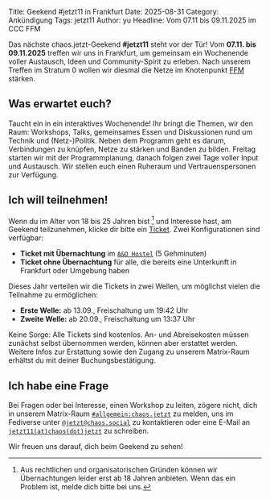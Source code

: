 Title: Geekend #jetzt11 in Frankfurt
Date: 2025-08-31
Category: Ankündigung
Tags: jetzt11
Author: yu
Headline: Vom 07.11 bis 09.11.2025 im CCC FFM 

Das nächste chaos.jetzt-Geekend **#jetzt11** steht vor der Tür! Vom **07.11. bis 09.11.2025** treffen wir uns in Frankfurt, um gemeinsam ein Wochenende voller Austausch, Ideen und Community-Spirit zu erleben. Nach unserem Treffen im Stratum 0 wollen wir diesmal die Netze im Knotenpunkt [FFM](https://ccc-ffm.de/) stärken.

## Was erwartet euch?

Taucht ein in ein interaktives Wochenende! Ihr bringt die Themen, wir den Raum: Workshops, Talks, gemeinsames Essen und Diskussionen rund um Technik und (Netz-)Politik. Neben dem Programm geht es darum, Verbindungen zu knüpfen, Netze zu stärken und Banden zu bilden. Freitag starten wir mit der Programmplanung, danach folgen zwei Tage voller Input und Austausch.
Wir stellen euch einen Ruheraum und Vertrauenspersonen zur Verfügung.

## Ich will teilnehmen!

Wenn du im Alter von 18 bis 25 Jahren bist [^1] und Interesse hast, am Geekend teilzunehmen, klicke dir bitte ein [Ticket](http://tickets.chaos.jetzt/jetzt11). Zwei Konfigurationen sind verfügbar:

* **Ticket mit Übernachtung** im [`A&O Hostel`](https://www.aohostels.com/de/frankfurt/frankfurt-galluswarte/) (5 Gehminuten)
* **Ticket ohne Übernachtung** für alle, die bereits eine Unterkunft in Frankfurt oder Umgebung haben 

Dieses Jahr verteilen wir die Tickets in zwei Wellen, um möglichst vielen die Teilnahme zu ermöglichen: 

* **Erste Welle:** ab 13.09., Freischaltung um 19:42 Uhr
* **Zweite Welle:** ab 20.09., Freischaltung um 13:37 Uhr

Keine Sorge: Alle Tickets sind kostenlos. An- und Abreisekosten müssen zunächst selbst übernommen werden, können aber erstattet werden. Weitere Infos zur Erstattung sowie den Zugang zu unserem Matrix-Raum erhältst du mit deiner Buchungsbestätigung.

## Ich habe eine Frage

Bei Fragen oder bei Interesse, einen Workshop zu leiten, zögere nicht, dich in unserem Matrix-Raum
[`#allgemein:chaos.jetzt`](https://matrix.to/#/#allgemein:chaos.jetzt) zu melden, uns im Fediverse unter
[`@jetzt@chaos.social`](https://chaos.social/@jetzt) zu kontaktieren oder eine E-Mail an [`jetzt11(at)chaos(dot)jetzt`](mailto:jetzt11@chaos.jetzt?subject=Frage%20zu%20#jetzt11%20Geekend) zu schreiben.

Wir freuen uns darauf, dich beim Geekend zu sehen!

[^1]: Aus rechtlichen und organisatorischen Gründen können wir Übernachtungen leider erst ab 18 Jahren anbieten. Wenn das ein Problem ist, melde dich bitte bei uns.
